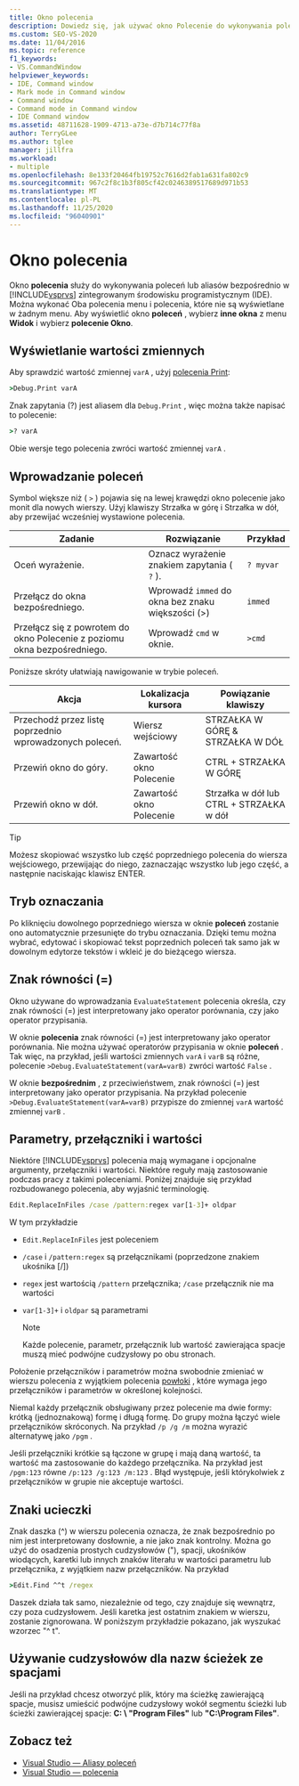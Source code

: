 ```yaml
---
title: Okno polecenia
description: Dowiedz się, jak używać okno Polecenie do wykonywania poleceń lub aliasów bezpośrednio w środowisku IDE programu Visual Studio.
ms.custom: SEO-VS-2020
ms.date: 11/04/2016
ms.topic: reference
f1_keywords:
- VS.CommandWindow
helpviewer_keywords:
- IDE, Command window
- Mark mode in Command window
- Command window
- Command mode in Command window
- IDE Command window
ms.assetid: 48711628-1909-4713-a73e-d7b714c77f8a
author: TerryGLee
ms.author: tglee
manager: jillfra
ms.workload:
- multiple
ms.openlocfilehash: 8e133f20464fb19752c7616d2fab1a631fa802c9
ms.sourcegitcommit: 967c2f8c1b3f805cf42c0246389517689d971b53
ms.translationtype: MT
ms.contentlocale: pl-PL
ms.lasthandoff: 11/25/2020
ms.locfileid: "96040901"
---
```

# <a name="command-window"></a>Okno polecenia
Okno **polecenia** służy do wykonywania poleceń lub aliasów bezpośrednio w [!INCLUDE[vsprvs](../../code-quality/includes/vsprvs_md.md)] zintegrowanym środowisku programistycznym (IDE). Można wykonać Oba polecenia menu i polecenia, które nie są wyświetlane w żadnym menu. Aby wyświetlić okno **poleceń** , wybierz **inne okna** z menu **Widok** i wybierz **polecenie Okno**.

## <a name="displaying-the-values-of-variables"></a>Wyświetlanie wartości zmiennych
Aby sprawdzić wartość zmiennej `varA` , użyj [polecenia Print](../../ide/reference/print-command.md):

```cmd
>Debug.Print varA
```

Znak zapytania (?) jest aliasem dla `Debug.Print` , więc można także napisać to polecenie:

```cmd
>? varA
```

Obie wersje tego polecenia zwróci wartość zmiennej `varA` .

## <a name="entering-commands"></a>Wprowadzanie poleceń
Symbol większe niż ( `>` ) pojawia się na lewej krawędzi okno polecenie jako monit dla nowych wierszy. Użyj klawiszy Strzałka w górę i Strzałka w dół, aby przewijać wcześniej wystawione polecenia.

|Zadanie|Rozwiązanie|Przykład|
|----------|--------------|-------------|
|Oceń wyrażenie.|Oznacz wyrażenie znakiem zapytania ( `?` ).|`? myvar`|
|Przełącz do okna bezpośredniego.|Wprowadź `immed` do okna bez znaku większości (>)|`immed`|
|Przełącz się z powrotem do okno Polecenie z poziomu okna bezpośredniego.|Wprowadź `cmd` w oknie.|`>cmd`|

Poniższe skróty ułatwiają nawigowanie w trybie poleceń.

|Akcja|Lokalizacja kursora|Powiązanie klawiszy|
|------------| - |----------------|
|Przechodź przez listę poprzednio wprowadzonych poleceń.|Wiersz wejściowy|STRZAŁKA W GÓRĘ & STRZAŁKA W DÓŁ|
|Przewiń okno do góry.|Zawartość okno Polecenie|CTRL + STRZAŁKA W GÓRĘ|
|Przewiń okno w dół.|Zawartość okno Polecenie|Strzałka w dół lub CTRL + STRZAŁKA w dół|

> [!TIP]
> Możesz skopiować wszystko lub część poprzedniego polecenia do wiersza wejściowego, przewijając do niego, zaznaczając wszystko lub jego część, a następnie naciskając klawisz ENTER.

## <a name="mark-mode"></a>Tryb oznaczania
Po kliknięciu dowolnego poprzedniego wiersza w oknie **poleceń** zostanie ono automatycznie przesunięte do trybu oznaczania. Dzięki temu można wybrać, edytować i skopiować tekst poprzednich poleceń tak samo jak w dowolnym edytorze tekstów i wkleić je do bieżącego wiersza.

## <a name="the-equals--sign"></a>Znak równości (=)
Okno używane do wprowadzania `EvaluateStatement` polecenia określa, czy znak równości (=) jest interpretowany jako operator porównania, czy jako operator przypisania.

W oknie **polecenia** znak równości (=) jest interpretowany jako operator porównania. Nie można używać operatorów przypisania w oknie **poleceń** . Tak więc, na przykład, jeśli wartości zmiennych `varA` i `varB` są różne, polecenie `>Debug.EvaluateStatement(varA=varB)` zwróci wartość `False` .

W oknie **bezpośrednim** , z przeciwieństwem, znak równości (=) jest interpretowany jako operator przypisania. Na przykład polecenie `>Debug.EvaluateStatement(varA=varB)` przypisze do zmiennej `varA` wartość zmiennej `varB` .

## <a name="parameters-switches-and-values"></a>Parametry, przełączniki i wartości
Niektóre [!INCLUDE[vsprvs](../../code-quality/includes/vsprvs_md.md)] polecenia mają wymagane i opcjonalne argumenty, przełączniki i wartości. Niektóre reguły mają zastosowanie podczas pracy z takimi poleceniami. Poniżej znajduje się przykład rozbudowanego polecenia, aby wyjaśnić terminologię.

```cmd
Edit.ReplaceInFiles /case /pattern:regex var[1-3]+ oldpar
```

W tym przykładzie

- `Edit.ReplaceInFiles` jest poleceniem

- `/case` i `/pattern:regex` są przełącznikami (poprzedzone znakiem ukośnika [/])

- `regex` jest wartością `/pattern` przełącznika; `/case` przełącznik nie ma wartości

- `var[1-3]+` i `oldpar` są parametrami

    > [!NOTE]
    > Każde polecenie, parametr, przełącznik lub wartość zawierająca spacje muszą mieć podwójne cudzysłowy po obu stronach.

Położenie przełączników i parametrów można swobodnie zmieniać w wierszu polecenia z wyjątkiem polecenia [powłoki](../../ide/reference/shell-command.md) , które wymaga jego przełączników i parametrów w określonej kolejności.

Niemal każdy przełącznik obsługiwany przez polecenie ma dwie formy: krótką (jednoznakową) formę i długą formę. Do grupy można łączyć wiele przełączników skróconych. Na przykład `/p /g /m` można wyrazić alternatywę jako `/pgm` .

Jeśli przełączniki krótkie są łączone w grupę i mają daną wartość, ta wartość ma zastosowanie do każdego przełącznika. Na przykład jest `/pgm:123` równe `/p:123 /g:123 /m:123` . Błąd występuje, jeśli którykolwiek z przełączników w grupie nie akceptuje wartości.

## <a name="escape-characters"></a>Znaki ucieczki
Znak daszka (^) w wierszu polecenia oznacza, że znak bezpośrednio po nim jest interpretowany dosłownie, a nie jako znak kontrolny. Można go użyć do osadzenia prostych cudzysłowów ("), spacji, ukośników wiodących, karetki lub innych znaków literału w wartości parametru lub przełącznika, z wyjątkiem nazw przełączników. Na przykład

```cmd
>Edit.Find ^^t /regex
```

Daszek działa tak samo, niezależnie od tego, czy znajduje się wewnątrz, czy poza cudzysłowem. Jeśli karetka jest ostatnim znakiem w wierszu, zostanie zignorowana. W poniższym przykładzie pokazano, jak wyszukać wzorzec "^ t".

## <a name="use-quotes-for-path-names-with-spaces"></a>Używanie cudzysłowów dla nazw ścieżek ze spacjami
Jeśli na przykład chcesz otworzyć plik, który ma ścieżkę zawierającą spacje, musisz umieścić podwójne cudzysłowy wokół segmentu ścieżki lub ścieżki zawierającej spacje: **C: \\ "Program Files"** lub **"C:\Program Files"**.

## <a name="see-also"></a>Zobacz też

- [Visual Studio — Aliasy poleceń](../../ide/reference/visual-studio-command-aliases.md)
- [Visual Studio — polecenia](../../ide/reference/visual-studio-commands.md)
